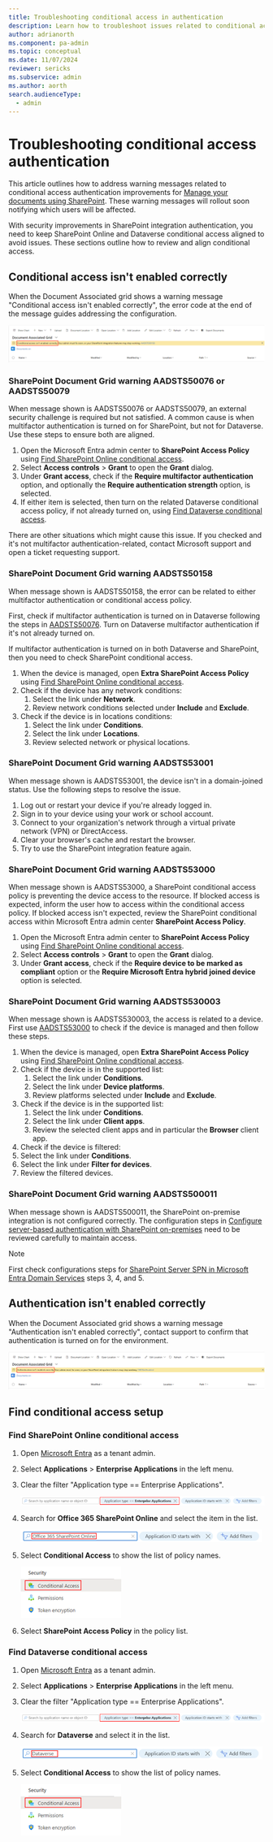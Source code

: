 ```yaml
---
title: Troubleshooting conditional access in authentication 
description: Learn how to troubleshoot issues related to conditional access authentication for SharePoint and Dataverse.
author: adrianorth
ms.component: pa-admin
ms.topic: conceptual
ms.date: 11/07/2024
reviewer: sericks
ms.subservice: admin
ms.author: aorth
search.audienceType: 
  - admin
---
```

# Troubleshooting conditional access authentication

This article outlines how to address warning messages related to conditional access authentication improvements for [Manage your documents using SharePoint](manage-documents-using-sharepoint.md). These warning messages will rollout soon notifying which users will be affected. 

With security improvements in SharePoint integration authentication, you need to keep SharePoint Online and Dataverse conditional access aligned to avoid issues. These sections outline how to review and align conditional access.

## Conditional access isn't enabled correctly

When the Document Associated grid shows a warning message "Conditional access isn't enabled correctly", the error code at the end of the message guides addressing the configuration.

![Document associated grid cconditional access isn't enabled correctly](./media/troubleshooting-conditional-access-in-authentication/document-associated-grid-conditional-access-incorrect.png "Document associated grid cconditional access isn't enabled correctly")  

### SharePoint Document Grid warning AADSTS50076 or AADSTS50079 

When message shown is AADSTS50076 or AADSTS50079, an external security challenge is required but not satisfied. A common cause is when multifactor authentication is turned on for SharePoint, but not for Dataverse. Use these steps to ensure both are aligned.

1. Open the Microsoft Entra admin center to **SharePoint Access Policy** using [Find SharePoint Online conditional access](#find-sharepoint-online-conditional-access).
1. Select **Access controls** > **Grant** to open the **Grant** dialog.
1. Under **Grant access**, check if the **Require multifactor authentication** option, and optionally the **Require authentication strength** option, is selected.
1. If either item is selected, then turn on the related Dataverse conditional access policy, if not already turned on, using [Find Dataverse conditional access](#find-dataverse-conditional-access).

There are other situations which might cause this issue. If you checked and it's not multifactor authentication-related, contact Microsoft support and open a ticket requesting support.

### SharePoint Document Grid warning AADSTS50158 

When message shown is AADSTS50158, the error can be related to either multifactor authentication or conditional access policy.

First, check if multifactor authentication is turned on in Dataverse following the steps in [AADSTS50076](#sharepoint-document-grid-warning-aadsts50076-or-aadsts50079). Turn on Dataverse multifactor authentication if it's not already turned on.

If multifactor authentication is turned on in both Dataverse and SharePoint, then you need to check SharePoint conditional access.

1. When the device is managed, open **Extra SharePoint Access Policy** using [Find SharePoint Online conditional access](#find-sharepoint-online-conditional-access).
1. Check if the device has any network conditions:
   1. Select the link under **Network**.
   1. Review network conditions selected under **Include** and **Exclude**.
1. Check if the device is in locations conditions:
   1. Select the link under **Conditions**.
   1. Select the link under **Locations**.
   1. Review selected network or physical locations.

### SharePoint Document Grid warning AADSTS53001

When message shown is AADSTS53001, the device isn't in a domain-joined status. Use the following steps to resolve the issue.

1. Log out or restart your device if you're already logged in. 
1. Sign in to your device using your work or school account. 
1. Connect to your organization's network through a virtual private network (VPN) or DirectAccess. 
1. Clear your browser's cache and restart the browser. 
1. Try to use the SharePoint integration feature again.

### SharePoint Document Grid warning AADSTS53000

When message shown is AADSTS53000, a SharePoint conditional access policy is preventing the device access to the resource. If blocked access is expected, inform the user how to access within the conditional access policy. If blocked access isn't expected, review the SharePoint conditional access within Microsoft Entra admin center **SharePoint Access Policy**.

1. Open the Microsoft Entra admin center to **SharePoint Access Policy** using [Find SharePoint Online conditional access](#find-sharepoint-online-conditional-access).
1. Select **Access controls** > **Grant** to open the **Grant** dialog.
1. Under **Grant access**, check if the **Require device to be marked as compliant** option or the **Require Microsoft Entra hybrid joined device** option is selected.

### SharePoint Document Grid warning AADSTS530003 

When message shown is AADSTS530003, the access is related to a device. First use [AADSTS53000](#sharepoint-document-grid-warning-aadsts53000) to check if the device is managed and then follow these steps.

1. When the device is managed, open **Extra SharePoint Access Policy** using [Find SharePoint Online conditional access](#find-sharepoint-online-conditional-access).
1. Check if the device is in the supported list:
   1. Select the link under **Conditions**.
   1. Select the link under **Device platforms**.
   1. Review platforms selected under **Include** and **Exclude**.
1. Check if the device is in the supported list:
   1. Select the link under **Conditions**.
   1. Select the link under **Client apps**.
   1. Review the selected client apps and in particular the **Browser** client app.
 1. Check if the device is filtered:
   1. Select the link under **Conditions**.
   1. Select the link under **Filter for devices**.
   1. Review the filtered devices.

### SharePoint Document Grid warning AADSTS500011

When message shown is AADSTS500011, the SharePoint on-premise integration is not configured correctly. The configuration steps in [Configure server-based authentication with SharePoint on-premises](configure-server-based-authentication-sharepoint-on-premises.md) need to be reviewed carefully to maintain access. 

> [!NOTE]
> First check configurations steps for [SharePoint Server SPN in Microsoft Entra Domain Services](configure-server-based-authentication-sharepoint-on-premises.md#update-the-sharepoint-server-spn-in-microsoft-entra-domain-services) steps 3, 4, and 5.

## Authentication isn't enabled correctly

When the Document Associated grid shows a warning message "Authentication isn't enabled correctly", contact support to confirm that authentication is turned on for the environment.

![Document associated grid authentication isn't enabled correctly](./media/troubleshooting-conditional-access-in-authentication/document-associated-grid-authentication-incorrect.png "Document associated grid authentication isn't enabled correctly")  

## Find conditional access setup

### Find SharePoint Online conditional access

1. Open [Microsoft Entra](https://entra.microsoft.com) as a tenant admin.
1. Select **Applications** > **Enterprise Applications** in the left menu.
1. Clear the filter "Application type == Enterprise Applications".

   ![Clear application type filter](./media/troubleshooting-conditional-access-in-authentication/entra-conditional-access-clear-application-type.png "Clear application type filter")  

1. Search for **Office 365 SharePoint Online** and select the item in the list.

   ![Search for Office 365 SharePoint Online](./media/troubleshooting-conditional-access-in-authentication/entra-conditional-access-search-sharepoint-online.png "Search for Office 365 SharePoint Online")  

1. Select **Conditional Access** to show the list of policy names.

   ![Select Security Conditional Access](./media/troubleshooting-conditional-access-in-authentication/entra-conditional-access-security-conditional-access-policies.png "Select Security Conditional Access")

1. Select **SharePoint Access Policy** in the policy list.

### Find Dataverse conditional access

1. Open [Microsoft Entra](https://entra.microsoft.com) as a tenant admin.
1. Select **Applications** > **Enterprise Applications** in the left menu.
1. Clear the filter "Application type == Enterprise Applications".
   
   ![Clear application type filter](./media/troubleshooting-conditional-access-in-authentication/entra-conditional-access-clear-application-type.png "Clear application type filter")  

1. Search for **Dataverse** and select it in the list.

   ![Search for Dataverse](./media/troubleshooting-conditional-access-in-authentication/entra-conditional-access-search-dataverse.png "Search for Dataverse")  
  
1. Select **Conditional Access** to show the list of policy names.

   ![Select Security Conditional Access](./media/troubleshooting-conditional-access-in-authentication/entra-conditional-access-security-conditional-access-policies.png "Select Security Conditional Access" )  
